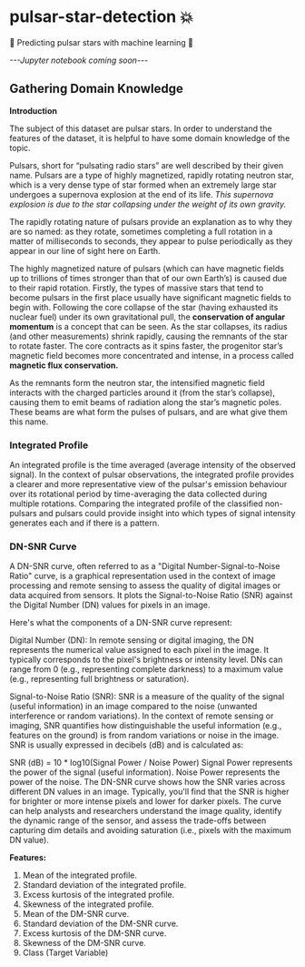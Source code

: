 # pulsar-star-detection 💥

🔭 Predicting pulsar stars with machine learning 🔭

*---Jupyter notebook coming soon---*

## Gathering Domain Knowledge

**Introduction**

The subject of this dataset are pulsar stars. In order to understand the features of the dataset, it is helpful to have some domain knowledge of the topic. 

Pulsars, short for “pulsating radio stars” are well described by their given name. Pulsars are a type of highly magnetized, rapidly rotating neutron star, which is a very dense type of star formed when an extremely large star undergoes a supernova explosion at the end of its life. *This supernova explosion is due to the star collapsing under the weight of its own gravity.* 

The rapidly rotating nature of pulsars provide an explanation as to why they are so named: as they rotate, sometimes completing a full rotation in a matter of milliseconds to seconds, they appear to pulse periodically as they appear in our line of sight here on Earth. 

The highly magnetized nature of pulsars (which can have magnetic fields up to trillions of times stronger than that of our own Earth’s) is caused due to their rapid rotation. Firstly, the types of massive stars that tend to become pulsars in the first place usually have significant magnetic fields to begin with. Following the core collapse of the star (having exhausted its nuclear fuel) under its own gravitational pull, the **conservation of angular momentum** is a concept that can be seen. As the star collapses, its radius (and other measurements) shrink rapidly, causing the remnants of the star to rotate faster. The core contracts as it spins faster, the progenitor star’s magnetic field becomes more concentrated and intense, in a process called **magnetic flux conservation.** 

As the remnants form the neutron star, the intensified magnetic field interacts with the charged particles around it (from the star’s collapse), causing them to emit beams of radiation along the star’s magnetic poles. These beams are what form the pulses of pulsars, and are what give them this name. 

### **Integrated Profile**

An integrated profile is the time averaged (average intensity of the observed signal). In the context of pulsar observations, the integrated profile provides a clearer and more representative view of the pulsar's emission behaviour over its rotational period by time-averaging the data collected during multiple rotations. Comparing the integrated profile of the classified non-pulsars and pulsars could provide insight into which types of signal intensity generates each and if there is a pattern. 

### DN-SNR Curve

A DN-SNR curve, often referred to as a "Digital Number-Signal-to-Noise Ratio" curve, is a graphical representation used in the context of image processing and remote sensing to assess the quality of digital images or data acquired from sensors. It plots the Signal-to-Noise Ratio (SNR) against the Digital Number (DN) values for pixels in an image.

Here's what the components of a DN-SNR curve represent:

Digital Number (DN): In remote sensing or digital imaging, the DN represents the numerical value assigned to each pixel in the image. It typically corresponds to the pixel's brightness or intensity level. DNs can range from 0 (e.g., representing complete darkness) to a maximum value (e.g., representing full brightness or saturation).

Signal-to-Noise Ratio (SNR): SNR is a measure of the quality of the signal (useful information) in an image compared to the noise (unwanted interference or random variations). In the context of remote sensing or imaging, SNR quantifies how distinguishable the useful information (e.g., features on the ground) is from random variations or noise in the image. SNR is usually expressed in decibels (dB) and is calculated as:

SNR (dB) = 10 * log10(Signal Power / Noise Power)
Signal Power represents the power of the signal (useful information).
Noise Power represents the power of the noise.
The DN-SNR curve shows how the SNR varies across different DN values in an image. Typically, you'll find that the SNR is higher for brighter or more intense pixels and lower for darker pixels. The curve can help analysts and researchers understand the image quality, identify the dynamic range of the sensor, and assess the trade-offs between capturing dim details and avoiding saturation (i.e., pixels with the maximum DN value).

**Features:**

1. Mean of the integrated profile.
2. Standard deviation of the integrated profile.
3. Excess kurtosis of the integrated profile.
4. Skewness of the integrated profile.
5. Mean of the DM-SNR curve.
6. Standard deviation of the DM-SNR curve.
7. Excess kurtosis of the DM-SNR curve.
8. Skewness of the DM-SNR curve.
9. Class (Target Variable)
